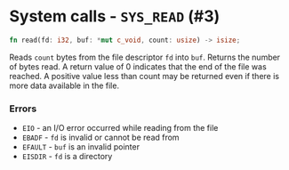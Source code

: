 # System calls - `SYS_READ` (#3)

```rust
fn read(fd: i32, buf: *mut c_void, count: usize) -> isize;
```

Reads `count` bytes from the file descriptor `fd` into `buf`. Returns the number of bytes read.
A return value of 0 indicates that the end of the file was reached.
A positive value less than count may be returned even if there is more data available in the file.

### Errors

- `EIO` - an I/O error occurred while reading from the file
- `EBADF` - `fd` is invalid or cannot be read from
- `EFAULT` - `buf` is an invalid pointer
- `EISDIR` - `fd` is a directory
